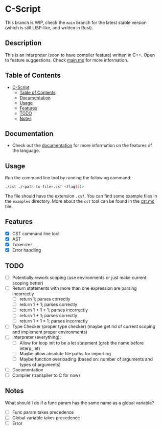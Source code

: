 # C-Script
This branch is WIP, check the `main` branch for the latest stable version (which is still LISP-like, and written in Rust).
## Description
This is an interpreter (soon to have compiler feature) written in C++. Open to feature suggestions. Check [main.md](docs/main.md) for more information.

## Table of Contents
- [C-Script](#c-script)
  - [Table of Contents](#table-of-contents)
  - [Documentation](#documentation)
  - [Usage](#usage)
  - [Features](#features)
  - [TODO](#todo)
  - [Notes](#notes)

## Documentation
- Check out the [documentation](docs/main.md) for more information on the features of the language.

## Usage
Run the command line tool by running the following command:
```bash
./cst ./<path-to-file>.csf <flag(s)>
```
The file should have the extension `.csf`. You can find some example files in the `examples` directory.
More about the `cst` tool can be found in the [cst.md](docs/cst.md) file.

## Features
- [x] CST command line tool
- [x] AST
- [x] Tokenizer
- [x] Error handling

## TODO
- [ ] Potentially rework scoping (use environments or just make current scoping better)
- [ ] Return statements with more than one expression are parsing incorrectly
    - [ ] return 1; parses correctly
    - [ ] return 1 + 1; parses correctly
    - [ ] return 1 + 1 + 1; parses incorrectly
    - [ ] return 1 * 1; parses correctly
    - [ ] return 1 * 1 * 1; parses incorrectly
- [ ] Type Checker (proper type checker) (maybe get rid of current scoping and implement proper environments)
- [ ] Interpreter (everything):
    - [ ] Allow for loop init to be a let statement (grab the name before interp_let)
    - [ ] Maybe allow absolute file paths for importing
    - [ ] Maybe function overloading (based on: number of arguments and types of arguments)
- [ ] Documentation
- [ ] Compiler (transpiler to C for now)
 
## Notes

What should I do if a func param has the same name as a global variable?
- [ ] Func param takes precedence
- [ ] Global variable takes precedence
- [ ] Error
